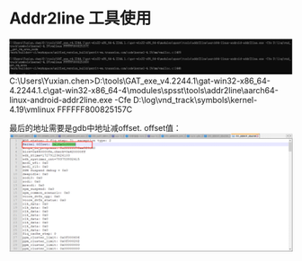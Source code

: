 # Addr2line 工具使用

![Alt text](/tmpimage/image-15.png)
C:\Users\Yuxian.chen>D:\tools\GAT_exe_v4.2244.1\gat-win32-x86_64-4.2244.1.c\gat-win32-x86_64-4\modules\spsst\tools\addr2line\aarch64-linux-android-addr2line.exe -Cfe D:\log\vnd_track\symbols\kernel-4.19\vmlinux FFFFFF800825157C

最后的地址需要是gdb中地址减offset.
offset值：
![Alt text](/tmpimage/image-16.png)
